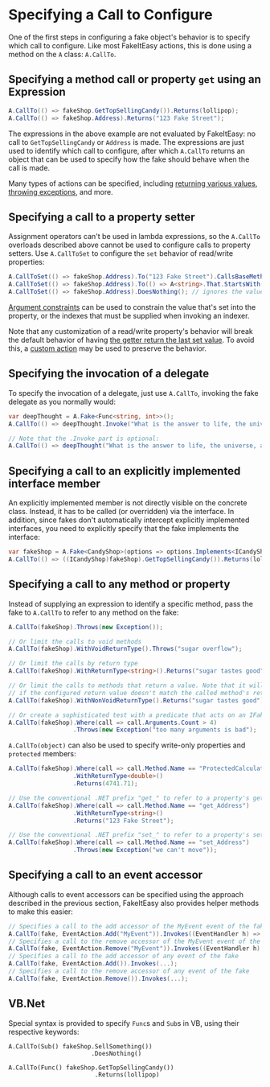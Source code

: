# Specifying a Call to Configure

One of the first steps in configuring a fake object's behavior is to
specify which call to configure. Like most FakeItEasy actions, this is
done using a method on the `A` class: `A.CallTo`.

## Specifying a method call or property `get` using an Expression

```csharp
A.CallTo(() => fakeShop.GetTopSellingCandy()).Returns(lollipop);
A.CallTo(() => fakeShop.Address).Returns("123 Fake Street");
```

The expressions in the above example are not evaluated by FakeItEasy:
no call to `GetTopSellingCandy` or `Address` is made. The expressions
are just used to identify which call to configure, after which
`A.CallTo` returns an object that can be used to specify how the fake
should behave when the call is made.


Many types of actions can be specified, including
[returning various values](specifying-return-values.md),
[throwing exceptions](throwing-exceptions.md), and more.

## Specifying a call to a property setter

Assignment operators can't be used in lambda expressions, so the
`A.CallTo` overloads described above cannot be used to configure calls
to property setters.
Use `A.CallToSet` to configure the `set` behavior of read/write properties:

```csharp
A.CallToSet(() => fakeShop.Address).To("123 Fake Street").CallsBaseMethod();
A.CallToSet(() => fakeShop.Address).To(() => A<string>.That.StartsWith("123")).DoesNothing();
A.CallToSet(() => fakeShop.Address).DoesNothing(); // ignores the value that's set
```

[Argument constraints](argument-constraints.md) can be used to
constrain the value that's set into the property, or the indexes that
must be supplied when invoking an indexer.

Note that any customization of a read/write property's behavior will break the
default behavior of having
[the getter return the last set value](default-fake-behavior.md#readwrite-properties).
To avoid this, a
[custom action](invoking-custom-code.md#case-study-customizing-a-readwrite-property)
may be used to preserve the behavior.

## Specifying the invocation of a delegate

To specify the invocation of a delegate, just use `A.CallTo`, invoking the fake delegate as you normally would:

```csharp
var deepThought = A.Fake<Func<string, int>>();
A.CallTo(() => deepThought.Invoke("What is the answer to life, the universe, and everything?")).Returns(42);

// Note that the .Invoke part is optional:
A.CallTo(() => deepThought("What is the answer to life, the universe, and everything?")).Returns(42);
```

## Specifying a call to an explicitly implemented interface member

An explicitly implemented member is not directly visible on the concrete class. Instead, it has to be called
(or overridden) via the interface. In addition, since fakes don't automatically intercept explicitly implemented
interfaces, you need to explicitly specify that the fake implements the interface:

```csharp
var fakeShop = A.Fake<CandyShop>(options => options.Implements<ICandyShop>());
A.CallTo(() => ((ICandyShop)fakeShop).GetTopSellingCandy()).Returns(lollipop);
```

## Specifying a call to any method or property

Instead of supplying an expression to identify a specific method, pass
the fake to `A.CallTo` to refer to any method on the fake:

```csharp
A.CallTo(fakeShop).Throws(new Exception());

// Or limit the calls to void methods
A.CallTo(fakeShop).WithVoidReturnType().Throws("sugar overflow");

// Or limit the calls by return type
A.CallTo(fakeShop).WithReturnType<string>().Returns("sugar tastes good");

// Or limit the calls to methods that return a value. Note that it will throw at runtime
// if the configured return value doesn't match the called method's return type.
A.CallTo(fakeShop).WithNonVoidReturnType().Returns("sugar tastes good");

// Or create a sophisticated test with a predicate that acts on an IFakeObjectCall
A.CallTo(fakeShop).Where(call => call.Arguments.Count > 4)
                  .Throws(new Exception("too many arguments is bad");
```

`A.CallTo(object)` can also be used to specify write-only properties and
`protected` members:

```csharp
A.CallTo(fakeShop).Where(call => call.Method.Name == "ProtectedCalculateSalesForToday")
                  .WithReturnType<double>()
                  .Returns(4741.71);

// Use the conventional .NET prefix "get_" to refer to a property's getter:
A.CallTo(fakeShop).Where(call => call.Method.Name == "get_Address")
                  .WithReturnType<string>()
                  .Returns("123 Fake Street");

// Use the conventional .NET prefix "set_" to refer to a property's setter:
A.CallTo(fakeShop).Where(call => call.Method.Name == "set_Address")
                  .Throws(new Exception("we can't move"));
```

## Specifying a call to an event accessor

Although calls to event accessors can be specified using the approach described
in the previous section, FakeItEasy also provides helper methods to make this
easier:

```csharp
// Specifies a call to the add accessor of the MyEvent event of the fake
A.CallTo(fake, EventAction.Add("MyEvent")).Invokes((EventHandler h) => ...);
// Specifies a call to the remove accessor of the MyEvent event of the fake
A.CallTo(fake, EventAction.Remove("MyEvent")).Invokes((EventHandler h) => ...);
// Specifies a call to the add accessor of any event of the fake
A.CallTo(fake, EventAction.Add()).Invokes(...);
// Specifies a call to the remove accessor of any event of the fake
A.CallTo(fake, EventAction.Remove()).Invokes(...);
```

## VB.Net
Special syntax is provided to specify `Func`s and `Sub`s in VB, using their respective keywords:

```
A.CallTo(Sub() fakeShop.SellSomething())
                       .DoesNothing()

A.CallTo(Func() fakeShop.GetTopSellingCandy())
                        .Returns(lollipop)
```
